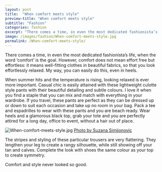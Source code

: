 ```yaml
---
layout: post
title:  "When comfort meets style"
preview-title: "When comfort meets style"
subtitle: "Fashion"
categories: fashion
excerpt: "There comes a time, in even the most dedicated fashionista’s life, when the word ‘comfort’ is the goal. However, comfort does not mean effort free but effortless: it means well-fitting clothes" 
image: /images/fashion/When-comfort-meets-style.jpg
permalink: /When-comfort-meets-style/
---
```

<p>There comes a time, in even the most dedicated fashionista’s life, when the word ‘comfort’ is the goal. However, comfort does not mean effort free but effortless: it means well-fitting clothes in beautiful fabrics, so that you look effortlessly relaxed. My way, you can easily do this, even in heels.</p>
<p>When summer hits and the temperature is rising, looking relaxed is ever more important. Casual chic is easily attained with these lightweight culotte style pants with their beautiful detailing and subtle colours. I love it when you find a staple that you can mix and match with everything in your wardrobe. If you travel, these pants are perfect as they can be dressed up or down to suit each occasion and take up no room in your bag. Pack a tee and espadrilles to wear with these pants and you are beach ready. Wear heels and a glamorous black top, grab your tote and you are perfectly attired for a long day, office to event, without a hair out of place.</p>
<img src="{{ '/images/fashion/When-comfort-meets-style.jpg' | prepend: SourceUrl }}" alt="When-comfort-meets-style.jpg">
<a href="https://www.instagram.com/simisu__/" target="_blank">Photo by Suzana Simijonovic</a>
<p>The stripes and styling of these particular trousers are very flattering. They lengthen your leg to create a rangy silhouette, while still showing off your tan and calves. Complete the look with shoes the same colour as your top to create symmetry.</p>
<p>Comfort and style never looked so good.</p>